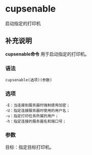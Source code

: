 #  cupsenable

启动指定的打印机

##  补充说明

**cupsenable命令** 用于启动指定的打印机。

###  语法

    
    
    cupsenable(选项)(参数)
    

###  选项

    
    
    -E：当连接到服务器时强制使用加密；
    -U：指定连接服务器时使用的用户名；
    -u：指定打印任务所属的用户；
    -h：指定连接的服务器名和端口号；
    

###  参数

目标：指定目标打印机。

